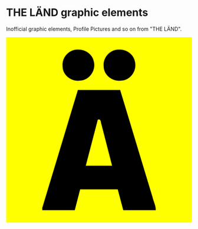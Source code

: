  THE LÄND graphic elements
======================
Inofficial graphic elements, Profile Pictures and so on from "THE LÄND".

![Ä](profile.svg)
